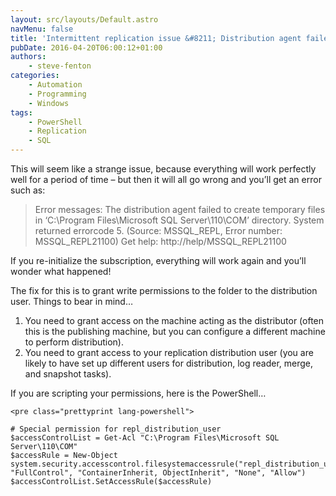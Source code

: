 ```yaml
---
layout: src/layouts/Default.astro
navMenu: false
title: 'Intermittent replication issue &#8211; Distribution agent failed to create temporary files'
pubDate: 2016-04-20T06:00:12+01:00
authors:
    - steve-fenton
categories:
    - Automation
    - Programming
    - Windows
tags:
    - PowerShell
    - Replication
    - SQL
---
```


This will seem like a strange issue, because everything will work perfectly well for a period of time – but then it will all go wrong and you’ll get an error such as:

> Error messages: The distribution agent failed to create temporary files in ‘C:\\Program Files\\Microsoft SQL Server\\110\\COM’ directory. System returned errorcode 5. (Source: MSSQL\_REPL, Error number: MSSQL\_REPL21100) Get help: http://help/MSSQL\_REPL21100

If you re-initialize the subscription, everything will work again and you’ll wonder what happened!

The fix for this is to grant write permissions to the folder to the distribution user. Things to bear in mind…

1. You need to grant access on the machine acting as the distributor (often this is the publishing machine, but you can configure a different machine to perform distribution).
2. You need to grant access to your replication distribution user (you are likely to have set up different users for distribution, log reader, merge, and snapshot tasks).

If you are scripting your permissions, here is the PowerShell…

```
<pre class="prettyprint lang-powershell">

# Special permission for repl_distribution_user
$accessControlList = Get-Acl "C:\Program Files\Microsoft SQL Server\110\COM"
$accessRule = New-Object system.security.accesscontrol.filesystemaccessrule("repl_distribution_user", "FullControl", "ContainerInherit, ObjectInherit", "None", "Allow")
$accessControlList.SetAccessRule($accessRule)
```